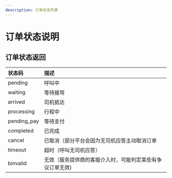 ```yaml
---
description: 订单状态列表
---
```


# 订单状态说明

## 订单状态返回

| 状态码 | 描述 |
| :--- | :--- |
| pending | 呼叫中 |
| waiting | 等待接驾 |
| arrived | 司机抵达 |
| processing | 行程中 |
| pending\_pay | 等待支付 |
| completed | 已完成 |
| cancel |  已取消（部分平台会因为无司机应答主动取消订单 |
| timeout | 超时（呼叫无司机应答） |
| binvalid |  无效（服务提供商的客服介入时，可能判定某些有争议订单无效\) |

